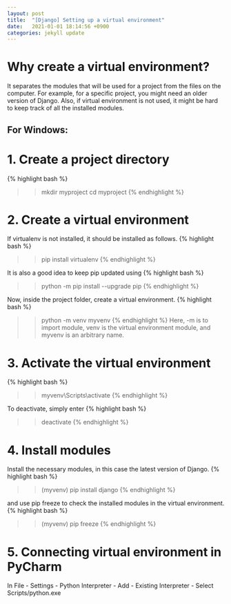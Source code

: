 ```yaml
---
layout: post
title:  "[Django] Setting up a virtual environment"
date:   2021-01-01 18:14:56 +0900
categories: jekyll update
---
```


# Why create a virtual environment?
It separates the modules that will be used for a project from the files on the computer. For example, for a specific project, you might need an older version of Django. Also, if virtual environment is not used, it might be hard to keep track of all the installed modules.

## For Windows:

# 1. Create a project directory

{% highlight bash %}
>> mkdir myproject
>> cd myproject
{% endhighlight %}


# 2. Create a virtual environment

If virtualenv is not installed, it should be installed as follows.
{% highlight bash %}
>> pip install virtualenv
{% endhighlight %}

It is also a good idea to keep pip updated using
{% highlight bash %}
>> python -m pip install --upgrade pip
{% endhighlight %}

Now, inside the project folder, create a virtual environment.
{% highlight bash %}
>> python -m venv myvenv
{% endhighlight %}
Here, -m is to import module, venv is the virtual environment module, and myvenv is an arbitrary name.

# 3. Activate the virtual environment
{% highlight bash %}
>> myvenv\Scripts\activate
{% endhighlight %}

To deactivate, simply enter
{% highlight bash %}
>> deactivate
{% endhighlight %}

# 4. Install modules
Install the necessary modules, in this case the latest version of Django.
{% highlight bash %}
>> (myvenv) pip install django
{% endhighlight %}

and use pip freeze to check the installed modules in the virtual environment.
{% highlight bash %}
>> (myvenv) pip freeze
{% endhighlight %}

# 5. Connecting virtual environment in PyCharm
In File - Settings - Python Interpreter - Add - Existing Interpreter - Select Scripts/python.exe